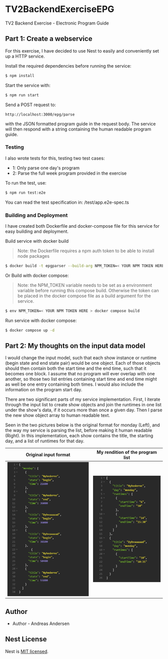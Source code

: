 # TV2BackendExerciseEPG
TV2 Backend Exercise - Electronic Program Guide

## Part 1: Create a webservice
For this exercise, I have decided to use Nest to easily and conveniently set up a HTTP service.

Install the required dependencies before running the service:
```bash
$ npm install
```

Start the service with:
```bash
$ npm run start
```
Send a POST request to:
```
http://localhost:3000/epg/parse
```
with the JSON formatted program guide in the request body. The service will then respond with a string containing the human readable program guide.
### Testing
I also wrote tests for this, testing two test cases:
- 1: Only parse one day's program
- 2: Parse the full week program provided in the exercise

To run the test, use:
 ```bash
$ npm run test:e2e
```
You can read the test specification in: /test/app.e2e-spec.ts
### Building and Deployment

I have created both Dockerfile and docker-compose file for this service for easy building and deployment.

Build service with docker build
> Note: the Dockerfile requires a npm auth token to be able to install node packages
 ```bash
$ docker build -t epgparser --build-arg NPM_TOKEN=< YOUR NPM TOKEN HERE > .
```

Or Build with docker compose:
> Note: the NPM_TOKEN variable needs to be set as a environment variable before running this compose build. Otherwise the token can be placed in the docker compose file as a build argument for the service.
 ```bash
$ env NPM_TOKEN=< YOUR NPM TOKEN HERE > docker compose build
``` 


Run service with docker compose:
 ```bash
$ docker compose up -d 
```

## Part 2: My thoughts on the input data model
I would change the input model, such that each show instance or runtime (begin state and end state pair) would be one object. Each of those objects should then contain both the start time and the end time, such that it becomes one block. I assume that no program will ever overlap with one another, so those two list entries containing start time and end time might as well be one entry containing both times. I would also include the information on the program start day.

There are two significant parts of my service implementation. First, I iterate through the input list to create show objects and join the runtimes in one list under the show's data, if it occurs more than once a given day. Then I parse the new show object array to human readable text.

Seen in the two pictures below is the original format for monday (Left), and the way my service is parsing the list, before making it human readable (Right). In this implementation, each show contains the title, the starting day, and a list of runtimes for that day.

| Original input format |  My rendition of the program list |
|-----------------------|----------------------------------|
|![](image-1.png)| ![](image-2.png)|


## Author

- Author - Andreas Andersen
## Nest License

Nest is [MIT licensed](LICENSE).
